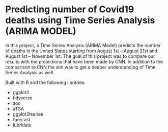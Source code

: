 # Predicting number of Covid19 deaths using Time Series Analysis (ARIMA MODEL) 

In this project, a Time Series Analysis (ARIMA Model) predicts the number of deaths in the United States starting from August 1st – August 21st and August 1st – November 1st. The goal of this project was to compare our results with the projections that have been made by CNN. In addition to the comparison to CNN the aim was to get a deeper understanding of Time Series Analysis as well.

Built with R and the following libraries:
+ ggplot2
+ tidyverse
+ zoo
+ aTSA
+ ggplot2tseries
+ forecast
+ lubridate
